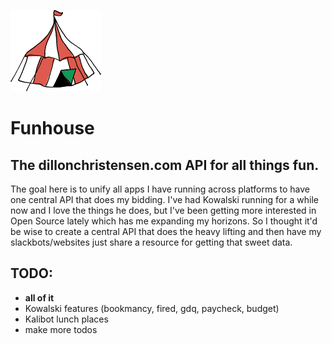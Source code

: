 ![](images/funhouse-logo.gif)
# Funhouse
## The dillonchristensen.com API for all things fun.

The goal here is to unify all apps I have running across platforms to have one central API that does my bidding. I've had Kowalski running for a while now and I love the things he does, but I've been getting more interested in Open Source lately which has me expanding my horizons. So I thought it'd be wise to create a central API that does the heavy lifting and then have my slackbots/websites just share a resource for getting that sweet data.

## TODO:
* **all of it**
* Kowalski features (bookmancy, fired, gdq, paycheck, budget)
* Kalibot lunch places
* make more todos
